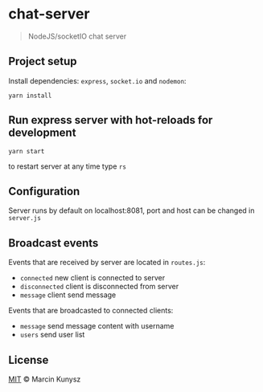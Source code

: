 # chat-server

> NodeJS/socketIO chat server

## Project setup

Install dependencies: `express`, `socket.io` and `nodemon`:

```
yarn install
```

## Run express server with hot-reloads for development
```
yarn start
```

to restart server at any time type `rs`

## Configuration

Server runs by default on localhost:8081, port and host can be changed in `server.js`

## Broadcast events

Events that are received by server are located in `routes.js`:

 * `connected` new client is connected to server
 * `disconnected` client is disconnected from server
 * `message` client send message

Events that are broadcasted to connected clients:

 * `message` send message content with username
 * `users` send user list

## License

[MIT](https://opensource.org/licenses/MIT) © Marcin Kunysz
